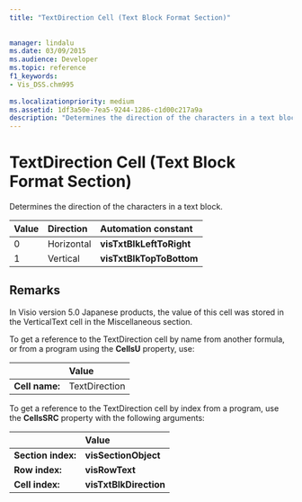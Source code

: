 ```yaml
---
title: "TextDirection Cell (Text Block Format Section)"
 
 
manager: lindalu
ms.date: 03/09/2015
ms.audience: Developer
ms.topic: reference
f1_keywords:
- Vis_DSS.chm995
 
ms.localizationpriority: medium
ms.assetid: 1df3a50e-7ea5-9244-1286-c1d00c217a9a
description: "Determines the direction of the characters in a text block."
---
```


# TextDirection Cell (Text Block Format Section)

Determines the direction of the characters in a text block.
  
|**Value**|**Direction**|**Automation constant**|
|:-----|:-----|:-----|
| 0  <br/> | Horizontal  <br/> |**visTxtBlkLeftToRight** <br/> |
| 1  <br/> | Vertical  <br/> |**visTxtBlkTopToBottom** <br/> |
   
## Remarks

In Visio version 5.0 Japanese products, the value of this cell was stored in the VerticalText cell in the Miscellaneous section.
  
To get a reference to the TextDirection cell by name from another formula, or from a program using the **CellsU** property, use: 
  
||Value |
|:-----|:-----|
| **Cell name:**  <br/> | TextDirection  <br/> |
   
To get a reference to the TextDirection cell by index from a program, use the **CellsSRC** property with the following arguments: 
  
||Value |
|:-----|:-----|
| **Section index:**  <br/> |**visSectionObject** <br/> |
| **Row index:**  <br/> |**visRowText** <br/> |
| **Cell index:**  <br/> |**visTxtBlkDirection** <br/> |
   

